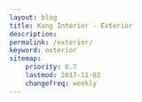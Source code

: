 ```yaml
---
layout: blog
title: Kang Interior - Exterior
description:
permalink: /exterior/
keyword: exterior
sitemap:
    priority: 0.7
    lastmod: 2017-11-02
    changefreq: weekly
---
```

